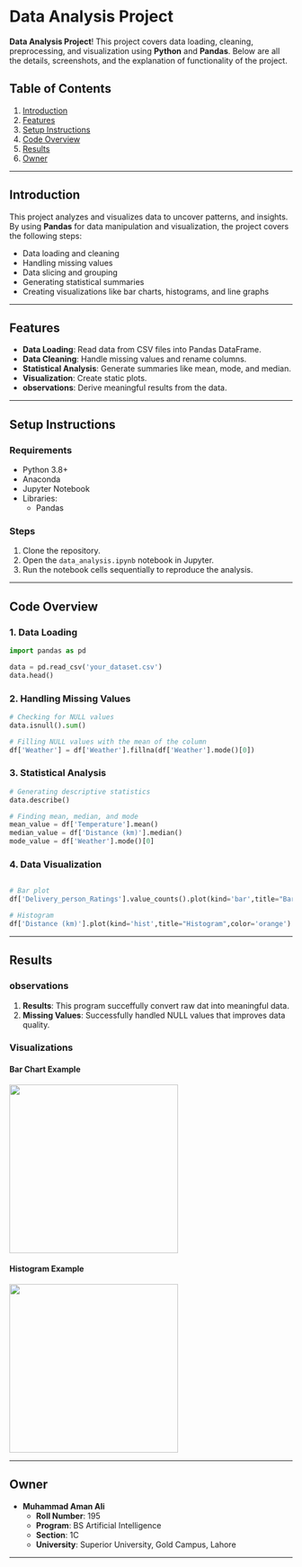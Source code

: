# Data Analysis Project


**Data Analysis Project**! This project covers data loading, cleaning, preprocessing, and visualization using **Python** and **Pandas**. Below are all the details, screenshots, and the explanation of functionality of the project.



## Table of Contents

1. [Introduction](#introduction)
2. [Features](#features)
3. [Setup Instructions](#setup-instructions)
4. [Code Overview](#code-overview)
5. [Results](#results)
6. [Owner](#owner)
---

## Introduction

This project analyzes and visualizes data to uncover patterns, and insights. By using **Pandas** for data manipulation and visualization, the project covers the following steps:

- Data loading and cleaning
- Handling missing values
- Data slicing and grouping
- Generating statistical summaries
- Creating visualizations like bar charts, histograms, and line graphs

---

## Features

- **Data Loading**: Read data from CSV files into Pandas DataFrame.
- **Data Cleaning**: Handle missing values and rename columns.
- **Statistical Analysis**: Generate summaries like mean, mode, and median.
- **Visualization**: Create static plots.
- **observations**: Derive meaningful results from the data.

---

## Setup Instructions

### Requirements

- Python 3.8+
- Anaconda
- Jupyter Notebook
- Libraries:
  - Pandas

### Steps

1. Clone the repository.
2. Open the `data_analysis.ipynb` notebook in Jupyter.
3. Run the notebook cells sequentially to reproduce the analysis.

---

## Code Overview

### 1. Data Loading

```python
import pandas as pd

data = pd.read_csv('your_dataset.csv')
data.head()
```

### 2. Handling Missing Values

```python
# Checking for NULL values
data.isnull().sum()

# Filling NULL values with the mean of the column
df['Weather'] = df['Weather'].fillna(df['Weather'].mode()[0])
```

### 3. Statistical Analysis

```python
# Generating descriptive statistics
data.describe()

# Finding mean, median, and mode
mean_value = df['Temperature'].mean()
median_value = df['Distance (km)'].median()
mode_value = df['Weather'].mode()[0]
```

### 4. Data Visualization

```python

# Bar plot
df['Delivery_person_Ratings'].value_counts().plot(kind='bar',title="Bar Chart",color='blue')

# Histogram
df['Distance (km)'].plot(kind='hist',title="Histogram",color='orange')
```

---

## Results

### observations

1. **Results**: This program succeffully convert raw dat into meaningful data.
2. **Missing Values**: Successfully handled NULL values that improves data quality.

### Visualizations

#### Bar Chart Example
<img src="https://images.twinkl.co.uk/tw1n/image/private/t_630/u/ux/barchart_ver_1.jpg" width="300px">

#### Histogram Example

<img src="https://businessq-software.com/wp-content/uploads/2016/04/businessq-pie-chart-controversy-2.png" width="300px">

---

## Owner

- **Muhammad Aman Ali**
  - **Roll Number**: 195
  - **Program**: BS Artificial Intelligence
  - **Section**: 1C
  - **University**: Superior University, Gold Campus, Lahore

---
